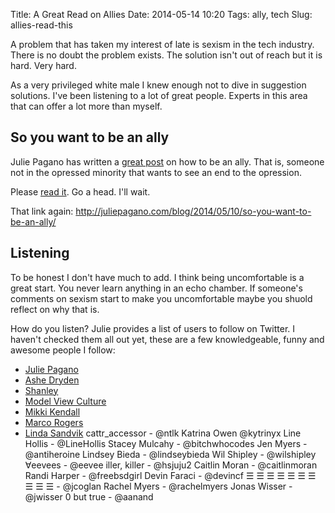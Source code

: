 Title: A Great Read on Allies
Date: 2014-05-14 10:20
Tags: ally, tech
Slug: allies-read-this

A problem that has taken my interest of late is sexism in the tech industry. There is no doubt the problem exists. The solution isn't out of reach but it is hard. Very hard.

As a very privileged white male I knew enough not to dive in suggestion solutions. I've been listening to a lot of great people. Experts in this area that can offer a lot more than myself.

## So you want to be an ally

Julie Pagano has written a [great post](http://juliepagano.com/blog/2014/05/10/so-you-want-to-be-an-ally/) on how to be an ally. That is, someone not in the opressed minority that wants to see an end to the opression.

Please [read it](http://juliepagano.com/blog/2014/05/10/so-you-want-to-be-an-ally/). Go a head. I'll wait.

That link again: http://juliepagano.com/blog/2014/05/10/so-you-want-to-be-an-ally/

## Listening

To be honest I don't have much to add. I think being uncomfortable is a great start. You never learn anything in an echo chamber. If someone's comments on sexism start to make you uncomfortable maybe you shuold reflect on why that is.

How do you listen? Julie provides a list of users to follow on Twitter. I haven't checked them all out yet, these are a few knowledgeable, funny and awesome people I follow:

* [Julie Pagano](https://twitter.com/juliepagano)
* [Ashe Dryden](https://twitter.com/ashedryden)
* [Shanley](https://twitter.com/shanley)
* [Model View Culture](https://twitter.com/ModelViewMedia)
* [Mikki Kendall](https://twitter.com/Karnythia)
* [Marco Rogers](https://twitter.com/polotek)
* [Linda Sandvik](https://twitter.com/hyper_linda)
cattr_accessor - @ntlk
Katrina Owen @kytrinyx
Line Hollis - @LineHollis
Stacey Mulcahy - @bitchwhocodes
Jen Myers - @antiheroine
Lindsey Bieda - @lindseybieda
Wil Shipley - @wilshipley
∀eevees - @eevee
iller, killer - @hsjuju2
Caitlin Moran - @caitlinmoran
Randi Harper - @freebsdgirl
Devin Faraci - @devincf
☰ ☰ ☰ ☰ ☰ ☰ ☰ ☰ ☰ ☰ - @jcoglan
Rachel Myers - @rachelmyers
Jonas Wisser - @jwisser
0 but true - @aanand
